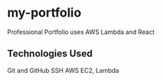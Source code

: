 # my-portfolio
Professional Portfolio uses AWS Lambda and React

## Technologies Used
Git and GitHub
SSH
AWS EC2, Lambda
